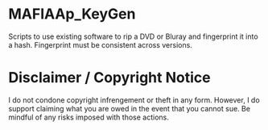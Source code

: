 # MAFIAAp_KeyGen
Scripts to use existing software to rip a DVD or Bluray and fingerprint it into a hash. Fingerprint must be consistent across versions. 

# Disclaimer / Copyright Notice
I do not condone copyright infrengement or theft in any form. However, I do support claiming what you are owed in the event that you cannot sue. Be mindful of any risks imposed with those actions.
